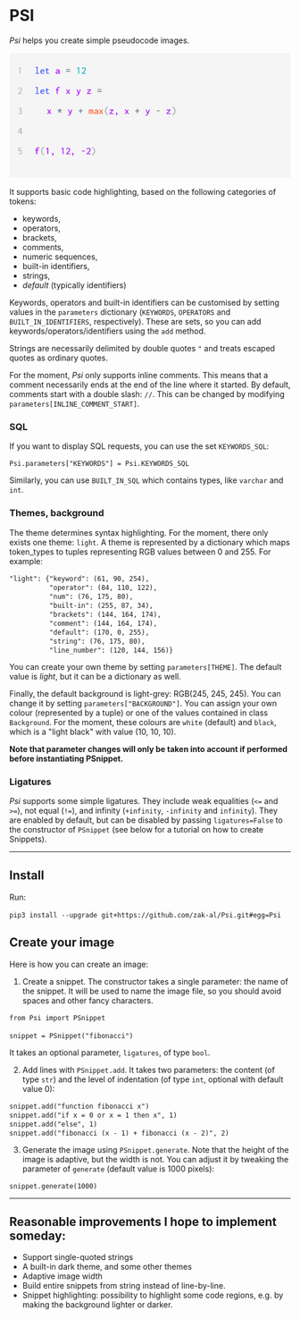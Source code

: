 # PSI

_Psi_ helps you create simple pseudocode images.

![](sample_image.png)

It supports basic code highlighting, based on the following categories of tokens:
* keywords,
* operators,
* brackets,
* comments,
* numeric sequences,
* built-in identifiers,
* strings,
* _default_ (typically identifiers)

Keywords, operators and built-in identifiers can be customised by setting values in the `parameters` dictionary (`KEYWORDS`, `OPERATORS` and `BUILT_IN_IDENTIFIERS`, respectively). These are sets, so you can add keywords/operators/identifiers using the `add` method.


Strings are necessarily delimited by double quotes `"` and treats escaped quotes as ordinary quotes.

For the moment, _Psi_ only supports inline comments. This means that a comment necessarily ends at the end of the line where it started.
By default, comments start with a double slash: `//`. This can be changed by modifying `parameters[INLINE_COMMENT_START]`.

### SQL

If you want to display SQL requests, you can use the set  `KEYWORDS_SQL`:
```
Psi.parameters["KEYWORDS"] = Psi.KEYWORDS_SQL
```
Similarly, you can use `BUILT_IN_SQL` which contains types, like `varchar` and `int`.

### Themes, background

The theme determines syntax highlighting. For the moment, there only exists one theme: `light`.
A theme is represented by a dictionary which maps token_types to tuples representing RGB values between 0 and 255. For example:

```
"light": {"keyword": (61, 90, 254),
          "operator": (84, 110, 122),
          "num": (76, 175, 80),
          "built-in": (255, 87, 34),
          "brackets": (144, 164, 174),
          "comment": (144, 164, 174),
          "default": (170, 0, 255),
          "string": (76, 175, 80),
          "line_number": (120, 144, 156)}
```

You can create your own theme by setting `parameters[THEME]`. The default value is _light_, but it can be a dictionary as well.

Finally, the default background is light-grey: RGB(245, 245, 245). You can change it by setting `parameters["BACKGROUND"]`.
You can assign your own colour (represented by a tuple) or one of the values contained in class `Background`.
For the moment, these colours are `white` (default) and `black`, which is a "light black" with value (10, 10, 10).

**Note that parameter changes will only be taken into account if performed before instantiating PSnippet.**

### Ligatures

_Psi_ supports some simple ligatures. They include weak equalities (`<=` and `>=`), not equal (`!=`), and infinity (`+infinity`, `-infinity` and `infinity`).
They are enabled by default, but can be disabled by passing `ligatures=False` to the constructor of `PSnippet` (see below for a tutorial on how to create Snippets).

---

## Install

Run:

`pip3 install --upgrade git+https://github.com/zak-al/Psi.git#egg=Psi`

## Create your image

Here is how you can create an image:

1. Create a snippet. The constructor takes a single parameter: the name of the snippet. It will be used to name the image file, so you should avoid spaces and other fancy characters.

```
from Psi import PSnippet

snippet = PSnippet("fibonacci")
```
It takes an optional parameter, `ligatures`, of type `bool`.

2. Add lines with `PSnippet.add`. It takes two parameters: the content (of type `str`) and the level of indentation (of type `int`, optional with default value 0):

```
snippet.add("function fibonacci x")
snippet.add("if x = 0 or x = 1 then x", 1)
snippet.add("else", 1)
snippet.add("fibonacci (x - 1) + fibonacci (x - 2)", 2)
```

3. Generate the image using `PSnippet.generate`.
   Note that the height of the image is adaptive, but the width is not.
   You can adjust it by tweaking the parameter of `generate`
   (default value is 1000 pixels):

```
snippet.generate(1000)
```

---

## Reasonable improvements I hope to implement someday:

- Support single-quoted strings
- A built-in dark theme, and some other themes
- Adaptive image width
- Build entire snippets from string instead of line-by-line.
- Snippet highlighting: possibility to highlight some code regions, e.g. by making the background lighter or darker.

